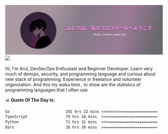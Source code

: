 ![banner](.github/profile-markdown.png)
<img src="https://user-images.githubusercontent.com/73097560/115834477-dbab4500-a447-11eb-908a-139a6edaec5c.gif"></p>

Hi, I'm Arul, DevSecOps Enthusiast and Beginner Developer. Learn very much of devops, security, and programming language and curious about new stack of programming. Experience in freelance and volunteer organization. And this my waka time , to show are the statistics of programming languages that I often use

📊 **Quote Of The Day is:**
<!--START_SECTION:waka-->

```txt
Go                         202 hrs 22 mins >>>>>>>>>================   36.75 %
TypeScript                 79 hrs 10 mins  >>>>=====================   14.38 %
Python                     72 hrs 32 mins  >>>======================   13.17 %
Dart                       26 hrs 39 mins  >========================   04.84 %
```

<!--END_SECTION:waka-->
